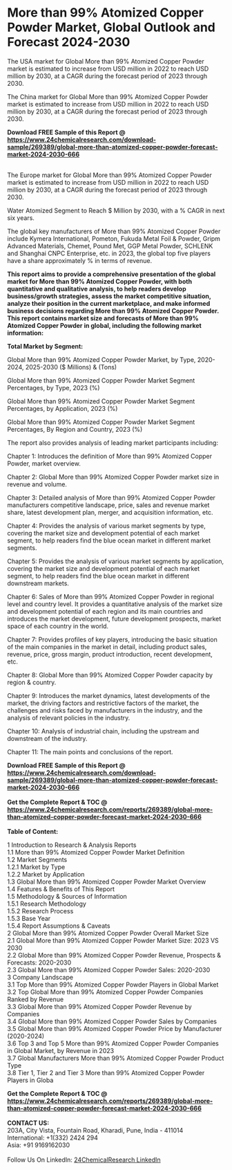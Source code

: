 <h1>More than 99% Atomized Copper Powder Market, Global Outlook and Forecast 2024-2030</h1><p>The USA market for Global More than 99% Atomized Copper Powder market is estimated to increase from USD million in 2022 to reach USD million by 2030, at a CAGR during the forecast period of 2023 through 2030.</p><p>
</p><p>The China market for Global More than 99% Atomized Copper Powder market is estimated to increase from USD million in 2022 to reach USD million by 2030, at a CAGR during the forecast period of 2023 through 2030.</p><div><b>Download FREE Sample of this Report @ 
            <a href="https://www.24chemicalresearch.com/download-sample/269389/global-more-than-atomized-copper-powder-forecast-market-2024-2030-666">
            https://www.24chemicalresearch.com/download-sample/269389/global-more-than-atomized-copper-powder-forecast-market-2024-2030-666</a></b></div><br><p>
</p><p>The Europe market for Global More than 99% Atomized Copper Powder market is estimated to increase from USD million in 2022 to reach USD million by 2030, at a CAGR during the forecast period of 2023 through 2030.</p><p>
Water Atomized Segment to Reach $ Million by 2030, with a % CAGR in next six years.</p><p>
The global key manufacturers of More than 99% Atomized Copper Powder include Kymera International, Pometon, Fukuda Metal Foil &amp; Powder, Gripm Advanced Materials, Chemet, Pound Met, GGP Metal Powder, SCHLENK and Shanghai CNPC Enterprise, etc. in 2023, the global top five players have a share approximately % in terms of revenue.</p><p>
<strong>This report aims to provide a comprehensive presentation of the global market for More than 99% Atomized Copper Powder, with both quantitative and qualitative analysis, to help readers develop business/growth strategies, assess the market competitive situation, analyze their position in the current marketplace, and make informed business decisions regarding More than 99% Atomized Copper Powder. This report contains market size and forecasts of More than 99% Atomized Copper Powder in global, including the following market information:</strong></p><p>
</p><p>
<strong>Total Market by Segment:</strong></p><p>
Global More than 99% Atomized Copper Powder Market, by Type, 2020-2024, 2025-2030 ($ Millions) &amp; (Tons)</p><p>
Global More than 99% Atomized Copper Powder Market Segment Percentages, by Type, 2023 (%)</p><p>
</p><p>
Global More than 99% Atomized Copper Powder Market Segment Percentages, by Application, 2023 (%)</p><p>
</p><p>
Global More than 99% Atomized Copper Powder Market Segment Percentages, By Region and Country, 2023 (%)</p><p>
</p><p>
</p><p></p><p>
The report also provides analysis of leading market participants including:</p><p>
</p><p>
</p><p>
Chapter 1: Introduces the definition of More than 99% Atomized Copper Powder, market overview.</p><p>
Chapter 2: Global More than 99% Atomized Copper Powder market size in revenue and volume.</p><p>
Chapter 3: Detailed analysis of More than 99% Atomized Copper Powder manufacturers competitive landscape, price, sales and revenue market share, latest development plan, merger, and acquisition information, etc.</p><p>
Chapter 4: Provides the analysis of various market segments by type, covering the market size and development potential of each market segment, to help readers find the blue ocean market in different market segments.</p><p>
Chapter 5: Provides the analysis of various market segments by application, covering the market size and development potential of each market segment, to help readers find the blue ocean market in different downstream markets.</p><p>
Chapter 6: Sales of More than 99% Atomized Copper Powder in regional level and country level. It provides a quantitative analysis of the market size and development potential of each region and its main countries and introduces the market development, future development prospects, market space of each country in the world.</p><p>
Chapter 7: Provides profiles of key players, introducing the basic situation of the main companies in the market in detail, including product sales, revenue, price, gross margin, product introduction, recent development, etc.</p><p>
Chapter 8: Global More than 99% Atomized Copper Powder capacity by region &amp; country.</p><p>
Chapter 9: Introduces the market dynamics, latest developments of the market, the driving factors and restrictive factors of the market, the challenges and risks faced by manufacturers in the industry, and the analysis of relevant policies in the industry.</p><p>
Chapter 10: Analysis of industrial chain, including the upstream and downstream of the industry.</p><p>
Chapter 11: The main points and conclusions of the report.</p><div><b>Download FREE Sample of this Report @ 
            <a href="https://www.24chemicalresearch.com/download-sample/269389/global-more-than-atomized-copper-powder-forecast-market-2024-2030-666">
            https://www.24chemicalresearch.com/download-sample/269389/global-more-than-atomized-copper-powder-forecast-market-2024-2030-666</a></b></div><br><div><b>Get the Complete Report & TOC @ 
            <a href="https://www.24chemicalresearch.com/reports/269389/global-more-than-atomized-copper-powder-forecast-market-2024-2030-666">
            https://www.24chemicalresearch.com/reports/269389/global-more-than-atomized-copper-powder-forecast-market-2024-2030-666</a></b></div><br>
            <b>Table of Content:</b><p>1 Introduction to Research & Analysis Reports<br />
    1.1 More than 99% Atomized Copper Powder Market Definition<br />
    1.2 Market Segments<br />
        1.2.1 Market by Type<br />
        1.2.2 Market by Application<br />
    1.3 Global More than 99% Atomized Copper Powder Market Overview<br />
    1.4 Features & Benefits of This Report<br />
    1.5 Methodology & Sources of Information<br />
        1.5.1 Research Methodology<br />
        1.5.2 Research Process<br />
        1.5.3 Base Year<br />
        1.5.4 Report Assumptions & Caveats<br />
2 Global More than 99% Atomized Copper Powder Overall Market Size<br />
    2.1 Global More than 99% Atomized Copper Powder Market Size: 2023 VS 2030<br />
    2.2 Global More than 99% Atomized Copper Powder Revenue, Prospects & Forecasts: 2020-2030<br />
    2.3 Global More than 99% Atomized Copper Powder Sales: 2020-2030<br />
3 Company Landscape<br />
    3.1 Top More than 99% Atomized Copper Powder Players in Global Market<br />
    3.2 Top Global More than 99% Atomized Copper Powder Companies Ranked by Revenue<br />
    3.3 Global More than 99% Atomized Copper Powder Revenue by Companies<br />
    3.4 Global More than 99% Atomized Copper Powder Sales by Companies<br />
    3.5 Global More than 99% Atomized Copper Powder Price by Manufacturer (2020-2024)<br />
    3.6 Top 3 and Top 5 More than 99% Atomized Copper Powder Companies in Global Market, by Revenue in 2023<br />
    3.7 Global Manufacturers More than 99% Atomized Copper Powder Product Type<br />
    3.8 Tier 1, Tier 2 and Tier 3 More than 99% Atomized Copper Powder Players in Globa</p><div><b>Get the Complete Report & TOC @ 
            <a href="https://www.24chemicalresearch.com/reports/269389/global-more-than-atomized-copper-powder-forecast-market-2024-2030-666">
            https://www.24chemicalresearch.com/reports/269389/global-more-than-atomized-copper-powder-forecast-market-2024-2030-666</a></b></div><br><b>CONTACT US:</b><br>
            203A, City Vista, Fountain Road, Kharadi, Pune, India - 411014<br>
            International: +1(332) 2424 294<br>
            Asia: +91 9169162030 <br><br>
            Follow Us On LinkedIn: <a href="https://www.linkedin.com/company/24chemicalresearch/">24ChemicalResearch LinkedIn</a>